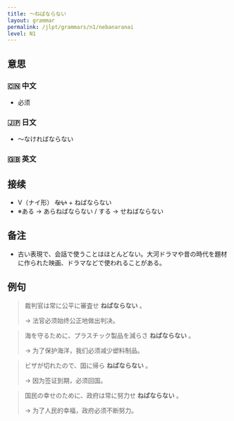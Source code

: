 ```yaml
---
title: 〜ねばならない
layout: grammar
permalink: /jlpt/grammars/n1/nebanaranai
level: N1
---
```


## 意思

### 🇨🇳 中文

- 必须

### 🇯🇵 日文

- 〜なければならない

### 🇬🇧 英文


## 接续

- V（ナイ形） ~~ない~~ \+ ねばならない
- ※ある → あらねばならない / する → せねばならない

## 备注

- 古い表現で、会話で使うことはほとんどない。大河ドラマや昔の時代を題材に作られた映画、ドラマなどで使われることがある。

## 例句

> 裁判官は常に公平に審査せ **ねばならない** 。
>
> → 法官必须始终公正地做出判决。

> 海を守るために、プラスチック製品を減らさ **ねばならない** 。
>
> → 为了保护海洋，我们必须减少塑料制品。

> ビザが切れたので、国に帰ら **ねばならない** 。
>
> → 因为签证到期，必须回国。

> 国民の幸せのために、政府は常に努力せ **ねばならない** 。
>
> → 为了人民的幸福，政府必须不断努力。

